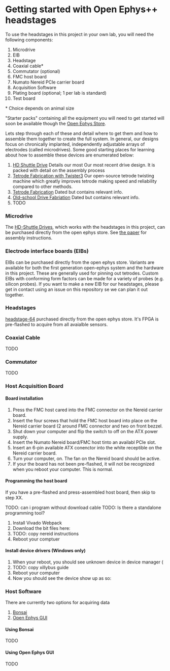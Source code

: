 # Getting started with Open Ephys++ headstages
To use the headstages in this project in your own lab, you will need the
following components:

1. Microdrive 
1. EIB 
1. Headstage 
1. Coaxial cable\*
1. Commutator (optional)
1. FMC host board
1. Numato Nereid PCIe carrier board
1. Acquisition Software
1. Plating board (optional; 1 per lab is standard)
1. Test board 

\* Choice depends on animal size

"Starter packs" containing all the equipment you will need to get started will
soon be available though the [Open Ephys Store](http://www.open-ephys.org/store/).

Lets step through each of these and detail where to get them and how to
assemble them together to create the full system. In general, our designs focus
on chronically implanted, independently adjustable arrays of electrodes (called
microdrives). Some good starting places for learning about how to assemble
these devices are enumerated below:

1. [HD Shuttle Drive]() Details our most Our most recent drive design. It is
packed with detail on the assembly process
1. [Tetrode Fabrication with Twister3]() Our open-source tetrode twisting
   machine which greatly improves tetrode making speed and reliability compared
   to other methods.
1. [Tetrode Fabrication](https://www.ncbi.nlm.nih.gov/pmc/articles/PMC2794082/) Dated but contains relevant info.
1. [Old-school Drive Fabriation](https://www.ncbi.nlm.nih.gov/pmc/articles/PMC2793172/) Dated but contains relevant info.
1. TODO 

### Microdrive
The [HD-Shuttle Drives](TODO), which works with the headstages in this project, can
be purchased directly from the open ephys store. See [the paper](TODO) for assembly
instructions. 

### Electrode interface boards (EIBs)
EIBs can be purchased directly from the open ephys store. Variants are
available for both the first generation open-ephys system and the hardware in
this project. These are generally used for pinning out tetrodes. Custom EIBs
with conforming form factors can be made for a variety of probes (e.g. silicon
probes). If you want to make a new EIB for our headstages, please get in
contact using an issue on this repository se we can plan it out together.

### Headstages
[headstage-64](../headstage-64) purchased directly from the open ephys store.
It's FPGA is pre-flashed to acquire from all avaialble sensors.

### Coaxial Cable
TODO

### Commutator
TODO

### Host Acquisition Board

#### Board installation
1. Press the FMC host cared into the FMC connector on the Nereid carrier board.
1. Insert the four screws that hold the FMC host board into place on the Nereid
   carrier board (2 around FMC connector and two on front bezzel.
1. Shut down your computer and flip the switch to off on the ATX power supply.
1. Insert the Numato Nereid board/FMC host tinto an availabl PCIe slot.
1. Insert an 6-pin available ATX conenctor into the white receptible on the
   Nereid carrier board.
1. Turn your computer, on. The fan on the Nereid board should be active.
1. If your the board has not been pre-flashed, it will not be recognized when
   you reboot your computer. This is normal.

#### Programming the host board
If you have a pre-flashed and press-assembled host board, then skip to step XX.

TODO: can i program without download cable
TODO: Is there a standalone programming tool?

1. Install Vivado Webpack
1. Download the bit files here:
1. TODO: copy nereid instructions
1. Reboot your comptuer

#### Install device drivers (Windows only)
1. When your reboot, you should see unknown device in device manager (
1. TODO: copy xillybus guide
1. Reboot your computer
1. Now you should see the device show up as so:

####


### Host Software
There are currently two options for acquiring data

1. [Bonsai]()
2. [Open Ephys GUI]()

#### Using Bonsai
TODO

#### Using Open Ephys GUI
TODO
